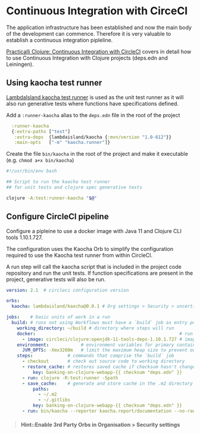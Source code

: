 # Continuous Integration with CirceCI
The application infrastructure has been established and now the main body of the development can commence.  Therefore it is very valuable to establish a continuous integration pipleline.

[Practicalli Clojure: Continuous Integration with CircleCI](https://practicalli.github.io/clojure/testing/integration-testing/circle-ci/) covers in detail how to use Continuous Integration with Clojure projects (deps.edn and Leiningen).

## Using kaocha test runner
[LambdaIsland kaocha test runner](https://github.com/lambdaisland/kaocha) is used as the unit test runner as it will also run generative tests where functions have specifications defined.

Add a `:runner-kaocha` alias to the `deps.edn` file in the root of the project

```clojure
  :runner-kaocha
  {:extra-paths ["test"]
   :extra-deps  {lambdaisland/kaocha {:mvn/version "1.0-612"}}
   :main-opts   ["-m" "kaocha.runner"]}
```

Create the file `bin/kaocha` in the root of the project and make it executable (e.g. `chmod a+x bin/kaocha`)

```bash
#!/usr/bin/env bash

## Script to run the kaocha test runner
## for unit tests and clojure spec generative tests

clojure -A:test:runner-kaocha "$@"
```

## Configure CircleCI pipeline
Configure a pipleine to use a docker image with Java 11 and Clojure CLI tools 1.10.1.727.

The configuration uses the Kaocha Orb to simplify the configuration required to use the Kaocha test runner from within CircleCI.

A run step will call the kaocha script that is included in the project code repository and run the unit tests.  If function specifications are present in the project, generative tests will also be run.

```yaml
version: 2.1  # circleci configuration version

orbs:
  kaocha: lambdaisland/kaocha@0.0.1 # Org settings > Security > uncertified orbs

jobs:    # basic units of work in a run
  build: # runs not using Workflows must have a `build` job as entry point
    working_directory: ~/build # directory where steps will run
    docker:                                                      # run the steps with Docker
      - image: circleci/clojure:openjdk-11-tools-deps-1.10.1.727 # image is primary container where `steps` are run
    environment:            # environment variables for primary container
      JVM_OPTS: -Xmx3200m   # limit the maximum heap size to prevent out of memory errors
    steps:             # commands that comprise the `build` job
      - checkout       # check out source code to working directory
      - restore_cache: # restores saved cache if checksum hasn't changed since the last run
          key: banking-on-clojure-webapp-{{ checksum "deps.edn" }}
      - run: clojure -R:test:runner -Spath
      - save_cache:    # generate and store cache in the .m2 directory using a key template
          paths:
            - ~/.m2
            - ~/.gitlibs
          key: banking-on-clojure-webapp-{{ checksum "deps.edn" }}
      - run: bin/kaocha --reporter kaocha.report/documentation --no-randomize --no-color --plugin kaocha.plugin.alpha/spec-test-check
```


> #### Hint::Enable 3rd Party Orbs in Organisation > Security settings
